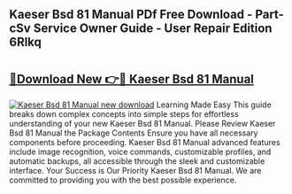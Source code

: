 ## Kaeser Bsd 81 Manual PDf Free Download - Part-cSv Service Owner Guide - User Repair Edition 6Rlkq

# <h2><a href="http://bc62080.oget.top/?id=Kaeser+Bsd+81+Manual">🔗Download New 👉🔴 Kaeser Bsd 81 Manual</a></h2>

[![Kaeser Bsd 81 Manual new download](https://i.imgur.com/5g1atiW.png)](http://bc62080.oget.top/?id=Kaeser+Bsd+81+Manual)
Learning Made Easy This guide breaks down complex concepts into simple steps for effortless understanding of your new Kaeser Bsd 81 Manual. Please Review Kaeser Bsd 81 Manual the Package Contents Ensure you have all necessary components before proceeding. Kaeser Bsd 81 Manual advanced features include image recognition, voice commands, customizable profiles, and automatic backups, all accessible through the sleek and customizable interface. Your Success is Our Priority Kaeser Bsd 81 Manual. We are committed to providing you with the best possible experience.

